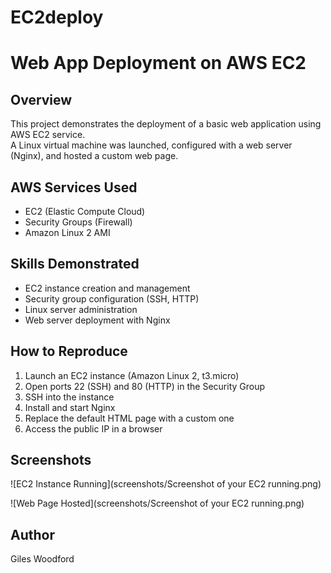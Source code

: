 # EC2deploy
# Web App Deployment on AWS EC2

## Overview
This project demonstrates the deployment of a basic web application using AWS EC2 service.  
A Linux virtual machine was launched, configured with a web server (Nginx), and hosted a custom web page.

## AWS Services Used
- EC2 (Elastic Compute Cloud)
- Security Groups (Firewall)
- Amazon Linux 2 AMI

## Skills Demonstrated
- EC2 instance creation and management
- Security group configuration (SSH, HTTP)
- Linux server administration
- Web server deployment with Nginx

## How to Reproduce
1. Launch an EC2 instance (Amazon Linux 2, t3.micro)
2. Open ports 22 (SSH) and 80 (HTTP) in the Security Group
3. SSH into the instance
4. Install and start Nginx
5. Replace the default HTML page with a custom one
6. Access the public IP in a browser

## Screenshots
![EC2 Instance Running](screenshots/Screenshot of your EC2 running.png)


![Web Page Hosted](screenshots/Screenshot of your EC2 running.png)

## Author
Giles Woodford

